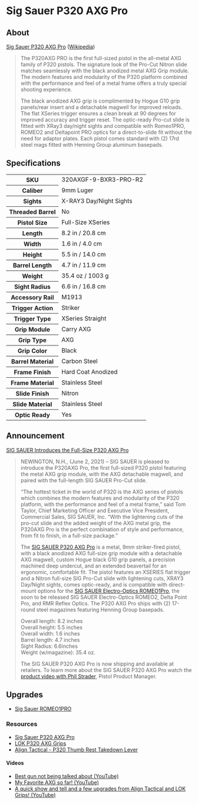 # Sig Sauer P320 AXG Pro

<!--
EUR 1890
SN  58J345551
-->

## About

[Sig Sauer P320 AXG Pro](https://www.sigsauer.com/p320-axg-pro.html) ([Wikipedia](https://en.wikipedia.org/wiki/SIG_Sauer_P320))

> The P320AXG PRO is the first full-sized pistol in the all-metal AXG family of P320 pistols. The signature look of the Pro-Cut Nitron slide matches seamlessly with the black anodized metal AXG Grip module. The modern features and modularity of the P320 platform combined with the performance and feel of a metal frame offers a truly special shooting experience.
>
> The black anodized AXG grip is complimented by Hogue G10 grip panels/rear insert and a detachable magwell for improved reloads.  The flat XSeries trigger ensures a clean break at 90 degrees for improved accuracy and trigger reset. The optic-ready Pro-cut slide is fitted with XRay3 day/night sights and compatible with Romeo1PRO, ROMEO2 and Deltapoint PRO optics for a direct-to-slide fit without the need for adaptor plates.  Each pistol comes standard with (2) 17rd steel mags fitted with Henning Group aluminum basepads.

## Specifications

<table>
  <tr>
    <th>SKU</th>
    <td>320AXGF-9-BXR3-PRO-R2</td>
  </tr>
  <tr>
    <th>Caliber</th>
    <td>9mm Luger</td>
  </tr>
  <tr>
    <th>Sights</th>
    <td>X-RAY3 Day/Night Sights</td>
  </tr>
  <tr>
    <th>Threaded Barrel</th>
    <td>No</td>
  </tr>
  <tr>
    <th>Pistol Size</th>
    <td>Full-Size XSeries</td>
  </tr>
  <tr>
    <th>Length</th>
    <td>8.2 in / 20.8 cm</td>
  </tr>
  <tr>
    <th>Width</th>
    <td>1.6 in / 4.0 cm</td>
  </tr>
  <tr>
    <th>Height</th>
    <td>5.5 in / 14.0 cm</td>
  </tr>
  <tr>
    <th>Barrel Length</th>
    <td>4.7 in / 11.9 cm</td>
  </tr>
  <tr>
    <th>Weight</th>
    <td>35.4 oz / 1003 g</td>
  </tr>
  <tr>
    <th>Sight Radius</th>
    <td>6.6 in / 16.8 cm</td>
  </tr>
  <tr>
    <th>Accessory Rail</th>
    <td>M1913</td>
  </tr>
  <tr>
    <th>Trigger Action</th>
    <td>Striker</td>
  </tr>
  <tr>
    <th>Trigger Type</th>
    <td>XSeries Straight</td>
  </tr>
  <tr>
    <th>Grip Module</th>
    <td>Carry AXG</td>
  </tr>
  <tr>
    <th>Grip Type</th>
    <td>AXG</td>
  </tr>
  <tr>
    <th>Grip Color</th>
    <td>Black</td>
  </tr>
  <tr>
    <th>Barrel Material</th>
    <td>Carbon Steel</td>
  </tr>
  <tr>
    <th>Frame Finish</th>
    <td>Hard Coat Anodized</td>
  </tr>
  <tr>
    <th>Frame Material</th>
    <td>Stainless Steel</td>
  </tr>
  <tr>
    <th>Slide Finish</th>
    <td>Nitron</td>
  </tr>
  <tr>
    <th>Slide Material</th>
    <td>Stainless Steel</td>
  </tr>
  <tr>
    <th>Optic Ready</th>
    <td>Yes</td>
  </tr>
</table>

## Announcement

[SIG SAUER Introduces the Full-Size P320 AXG Pro](https://www.sigsauer.com/blog/sig-sauer-introduces-the-full-size-p320-axg-pro)

> NEWINGTON, N.H., (June 2, 2021) – SIG SAUER is pleased to introduce the P320AXG Pro, the first full-sized P320 pistol featuring the metal AXG grip module, with the AXG detachable magwell, and paired with the full-length SIG SAUER Pro-Cut slide.
>
> “The hottest ticket in the world of P320 is the AXG series of pistols which combines the modern features and modularity of the P320 platform, with the performance and feel of a metal frame,” said Tom Taylor, Chief Marketing Officer and Executive Vice President, Commercial Sales, SIG SAUER, Inc.  “With the lightening cuts of the pro-cut slide and the added weight of the AXG metal grip, the P320AXG Pro is the perfect combination of style and performance, from fit to finish, in a full-size package.”
>
> The [SIG SAUER P320 AXG Pro](https://www.sigsauer.com/p320-axg-pro.html) is a metal, 9mm striker-fired pistol, with a black anodized AXG full-size grip module with a detachable AXG magwell, custom Hogue black G10 grip panels, a precision machined deep undercut, and an extended beavertail for an ergonomic, comfortable fit.  The pistol features an XSERIES flat trigger and a Nitron full-size SIG Pro-Cut slide with lightening cuts, XRAY3 Day/Night sights, comes optic-ready, and is compatible with direct-mount options for the [SIG SAUER Electro-Optics ROMEO1Pro](https://www.sigsauer.com/romeo1pro-1x30-mm.html), the soon to be released SIG SAUER Electro-Optics ROMEO2, Delta Point Pro, and RMR Reflex Optics.  The P320 AXG Pro ships with (2) 17-round steel magazines featuring Henning Group basepads.
>
> Overall length: 8.2 inches \
> Overall height: 5.5 inches \
> Overall width: 1.6 inches \
> Barrel length: 4.7 inches \
> Sight Radius: 6.6inches \
> Weight (w/magazine): 35.4 oz.
>
> The SIG SAUER P320 AXG Pro is now shipping and available at retailers. To learn more about the SIG SAUER P320 AXG Pro watch the [product video with Phil Strader](https://youtu.be/IJLpGC2xXT0), Pistol Product Manager.

<!-- ## Pictures -->

## Upgrades

* [Sig Sauer ROMEO1PRO](https://github.com/CumpsD/second-brain/blob/main/Shooting/Optics/Sig%20Sauer%20ROMEO1PRO.md)

### Resources

* [Sig Sauer P320 AXG Pro](https://www.sigsauer.com/p320-axg-pro.html)
* [LOK P320 AXG Grips](https://lokgrips.com/sig-sauer/p320-axg)
* [Align Tactical - P320 Thumb Rest Takedown Lever](https://www.aligntactical.com/)

#### Videos

* [Best gun not being talked about (YouTube)](https://www.youtube.com/watch?v=49RVemnPl_k)
* [My Favorite AXG so far! (YouTube)](https://www.youtube.com/watch?v=1OjMAkJz9K0)
* [A quick show and tell and a few upgrades from Align Tactical and LOK Grips! (YouTube)](https://www.youtube.com/watch?v=78JQFa7MT4A)

<!-- https://www.pewpewtactical.com/best-p320-upgrades/
https://lokgrips.com/sig-sauer/p320-axg/veloce/sig-sauer-p320-axg-veloce-grips-and-backstrap-combo/
https://www.gun-tests.com/handguns/sig-sauer-p320-axg-pro-9mm-luger/
https://grayguns.com/product/p320-adjustable-straight-trigger-system-competition/
https://grayguns.com/product/p320-competition-hybrid-trigger-system/
https://grayguns.com/product-tag/p320/ -->
